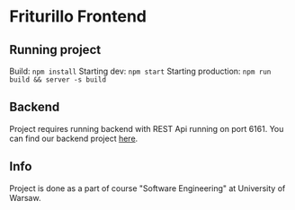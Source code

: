 # Friturillo Frontend

## Running project

Build: `npm install`
Starting dev: `npm start`
Starting production: `npm run build && server -s build`

## Backend

Project requires running backend with REST Api running on port 6161. You can find our backend project [here](https://github/com/tosi3k/io).

## Info

Project is done as a part of course "Software Engineering" at University of Warsaw.
